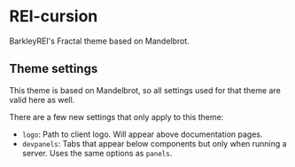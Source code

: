 # REI-cursion

BarkleyREI's Fractal theme based on Mandelbrot.

## Theme settings

This theme is based on Mandelbrot, so all settings used for that theme are valid here as well.

There are a few new settings that only apply to this theme:

- `logo`: Path to client logo. Will appear above documentation pages.
- `devpanels`: Tabs that appear below components but only when running a server. Uses the same options as `panels`.


